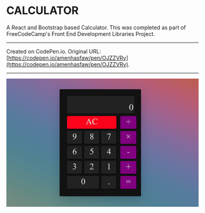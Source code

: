 # CALCULATOR

A React and Bootstrap based Calculator. This was completed as part of FreeCodeCamp's Front End Development Libraries Project.

---

Created on CodePen.io. Original URL: [https://codepen.io/amenhasfaw/pen/OJZZVRy](https://codepen.io/amenhasfaw/pen/OJZZVRy).

----

![Screenshot](https://github.com/amenhasfaw/Calculator-FCC/blob/master/Screenshot.png)

